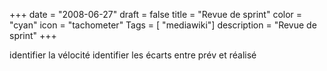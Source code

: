 +++
date = "2008-06-27"
draft = false
title = "Revue de sprint"
color = "cyan"
icon = "tachometer"
Tags = [ "mediawiki"]
description = "Revue de sprint"
+++

identifier la vélocité identifier les écarts entre prév et réalisé
